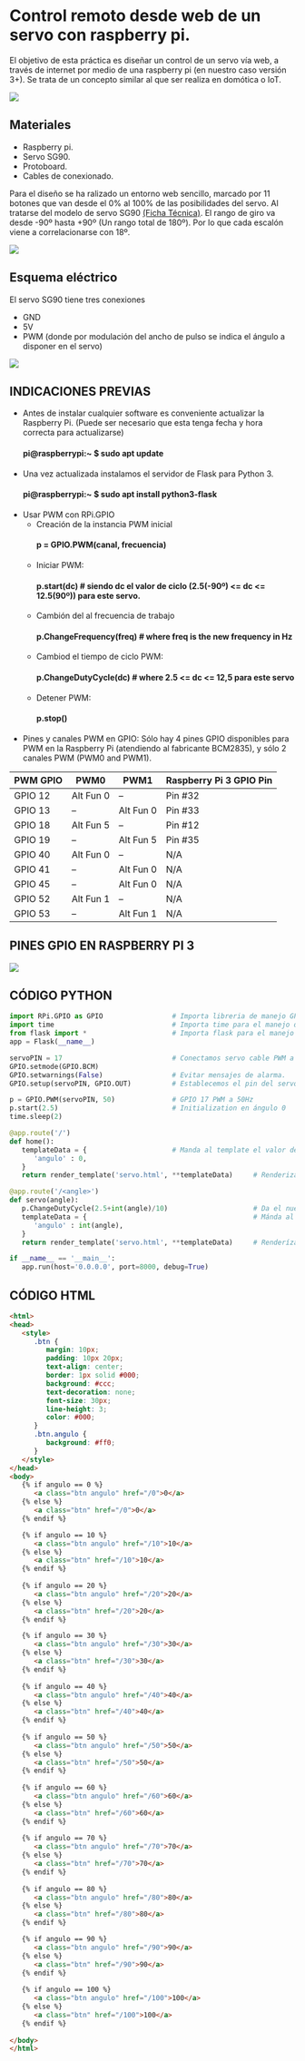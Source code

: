 # Control remoto desde web de un servo con raspberry pi.

El objetivo de esta práctica es diseñar un control de un servo vía web, a través de internet por medio de una raspberry pi (en nuestro caso versión 3+). Se trata de un concepto similar al que ser realiza en domótica o IoT. 

![](servoweb.gif)

## Materiales

* Raspberry pi.
* Servo SG90.
* Protoboard.
* Cables de conexionado.

Para el diseño se ha ralizado un entorno web sencillo, marcado por 11 botones que van desde el 0% al 100% de las posibilidades del servo. 
Al tratarse del modelo de servo SG90 [(Ficha Técnica)](sg90_datasheet.pdf). El rango de giro va desde -90º hasta +90º (Un rango total de 180º). Por lo que cada escalón viene a correlacionarse con 18º.

![](servoweb.jpg)

## Esquema eléctrico

El servo SG90 tiene tres conexiones
* GND 
* 5V
* PWM (donde por modulación del ancho de pulso se indica el ángulo a disponer en  el servo)

![](fritzing.jpg)

## INDICACIONES PREVIAS

- Antes de instalar cualquier software es conveniente actualizar la Raspberry Pi. (Puede ser necesario que esta tenga fecha y hora correcta para actualizarse)
     #### pi@raspberrypi:~ $ sudo apt update
- Una vez actualizada instalamos el servidor de Flask para Python 3.
     #### pi@raspberrypi:~ $ sudo apt install python3-flask
- Usar PWM con RPi.GPIO
  * Creación de la instancia PWM inicial
       #### p = GPIO.PWM(canal, frecuencia)
  * Iniciar PWM:
       #### p.start(dc)   # siendo dc el valor de ciclo (2.5(-90º) <= dc <= 12.5(90º)) para este servo.
  * Cambión del al frecuencia de trabajo
       #### p.ChangeFrequency(freq)   # where freq is the new frequency in Hz
  * Cambiod el tiempo de ciclo PWM:
       #### p.ChangeDutyCycle(dc)  # where 2.5 <= dc <= 12,5 para este servo
  * Detener PWM:
       #### p.stop()
- Pines y canales PWM en GPIO: Sólo hay 4 pines GPIO disponibles para PWM en la Raspberry Pi (atendiendo al fabricante BCM2835), y sólo 2 canales PWM (PWM0 and PWM1).

|PWM GPIO      |PWM0          |PWM1          |Raspberry Pi 3 GPIO Pin |
| ------------ | ------------ | ------------ | ---------------------- | 
|GPIO 12	     |Alt Fun 0	|–             |Pin #32                 |
|GPIO 13	     |–             |Alt Fun 0	|Pin #33                 |
|GPIO 18	     |Alt Fun 5	|–	          |Pin #12                 |
|GPIO 19	     |–	          |Alt Fun 5	|Pin #35                 |
|GPIO 40	     |Alt Fun 0	|–	          |N/A                     |
|GPIO 41	     |–	          |Alt Fun 0	|N/A                     |
|GPIO 45	     |–	          |Alt Fun 0	|N/A                     |
|GPIO 52	     |Alt Fun 1	|–	          |N/A                     |
|GPIO 53	     |–	          |Alt Fun 1	|N/A                     |


## PINES GPIO EN RASPBERRY PI 3

![](GPIO-RASPBERRY-PI-3.png)

## CÓDIGO PYTHON

```python
import RPi.GPIO as GPIO                 # Importa libreria de manejo GPIO
import time                             # Importa time para el manejo del tiempo en segundos.
from flask import *                     # Importa flask para el manejo de la web
app = Flask(__name__)

servoPIN = 17                           # Conectamos servo cable PWM a Pin GPIO 17
GPIO.setmode(GPIO.BCM)                  
GPIO.setwarnings(False)                 # Evitar mensajes de alarma.
GPIO.setup(servoPIN, GPIO.OUT)          # Establecemos el pin del servo como salida

p = GPIO.PWM(servoPIN, 50)              # GPIO 17 PWM a 50Hz
p.start(2.5)                            # Initialization en ángulo 0
time.sleep(2)

@app.route('/')                        
def home():
   templateData = {                     # Manda al template el valor de águlo igual a 0
      'angulo' : 0,
   }
   return render_template('servo.html', **templateData)     # Renderiza el template html con ese valor

@app.route('/<angle>')
def servo(angle):
   p.ChangeDutyCycle(2.5+int(angle)/10)                     # Da el nuevo valor para el servo en PWM
   templateData = {                                         # Mánda al template el nuevo valor del ángulo
      'angulo' : int(angle),
   }
   return render_template('servo.html', **templateData)     # Renderíza el template html con el nuevo valor

if __name__ == '__main__':
   app.run(host='0.0.0.0', port=8000, debug=True)
```

## CÓDIGO HTML

```HTML
<html>
<head>
   <style>
      .btn { 
         margin: 10px;
         padding: 10px 20px;
         text-align: center;
         border: 1px solid #000;
         background: #ccc;
         text-decoration: none;
         font-size: 30px;
         line-height: 3;
         color: #000;
      }
      .btn.angulo {
         background: #ff0;
      }
   </style>
</head>
<body>
   {% if angulo == 0 %}
      <a class="btn angulo" href="/0">0</a>
   {% else %}
      <a class="btn" href="/0">0</a>
   {% endif %}

   {% if angulo == 10 %}
      <a class="btn angulo" href="/10">10</a>
   {% else %}
      <a class="btn" href="/10">10</a>
   {% endif %}
   
   {% if angulo == 20 %}
      <a class="btn angulo" href="/20">20</a>
   {% else %}
      <a class="btn" href="/20">20</a>
   {% endif %}

   {% if angulo == 30 %}
      <a class="btn angulo" href="/30">30</a>
   {% else %}
      <a class="btn" href="/30">30</a>
   {% endif %}
   
   {% if angulo == 40 %}
      <a class="btn angulo" href="/40">40</a>
   {% else %}
      <a class="btn" href="/40">40</a>
   {% endif %}
   
   {% if angulo == 50 %}
      <a class="btn angulo" href="/50">50</a>
   {% else %}
      <a class="btn" href="/50">50</a>
   {% endif %}
   
   {% if angulo == 60 %}
      <a class="btn angulo" href="/60">60</a>
   {% else %}
      <a class="btn" href="/60">60</a>
   {% endif %}
   
   {% if angulo == 70 %}
      <a class="btn angulo" href="/70">70</a>
   {% else %}
      <a class="btn" href="/70">70</a>
   {% endif %}
   
   {% if angulo == 80 %}
      <a class="btn angulo" href="/80">80</a>
   {% else %}
      <a class="btn" href="/80">80</a>
   {% endif %}

   {% if angulo == 90 %}
      <a class="btn angulo" href="/90">90</a>
   {% else %}
      <a class="btn" href="/90">90</a>
   {% endif %}
   
   {% if angulo == 100 %}
      <a class="btn angulo" href="/100">100</a>
   {% else %}
      <a class="btn" href="/100">100</a>
   {% endif %}  
   
</body>
</html>
```
